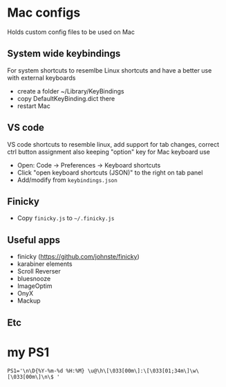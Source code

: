 # Mac configs
Holds custom config files to be used on Mac

## System wide keybindings
For system shortcuts to resemlbe Linux shortcuts and have a better use with external keyboards

* create a folder ~/Library/KeyBindings
* copy DefaultKeyBinding.dict there
* restart Mac

## VS code
VS code shortcuts to resemble linux, add support for tab changes, correct ctrl button assignment also keeping "option" key for Mac keyboard use

* Open: Code -> Preferences -> Keyboard shortcuts
* Click "open keyboard shortcuts (JSON)" to the right on tab panel
* Add/modify from `keybindings.json`

## Finicky

* Copy `finicky.js` to `~/.finicky.js`

## Useful apps
* finicky (https://github.com/johnste/finicky)
* karabiner elements
* Scroll Reverser
* bluesnooze
* ImageOptim
* OnyX
* Mackup

## Etc
# my PS1
`PS1='\n\D{%Y-%m-%d %H:%M} \u@\h\[\033[00m\]:\[\033[01;34m\]\w\[\033[00m\]\n\$ '`
